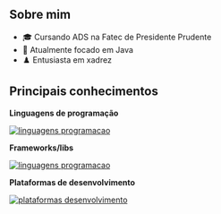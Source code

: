 ## Sobre mim


- 🎓 Cursando ADS na Fatec de Presidente Prudente
- 🌱 Atualmente focado em Java
- ♟️ Entusiasta em xadrez


## Principais conhecimentos

**Linguagens de programação**

[![linguagens programacao](https://skillicons.dev/icons?i=java,cs,js,php)](https://skillicons.dev)



**Frameworks/libs**

[![linguagens programacao](https://skillicons.dev/icons?i=spring,laravel,react)](https://skillicons.dev)


**Plataformas de desenvolvimento**

[![plataformas desenvolvimento](https://skillicons.dev/icons?i=idea,vscode,unity)](https://skillicons.dev)


